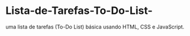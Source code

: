 # Lista-de-Tarefas-To-Do-List-
uma lista de tarefas (To-Do List) básica usando HTML, CSS e JavaScript.
